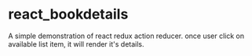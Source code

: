 # react_bookdetails
A simple demonstration of react redux action reducer. once user click on available list item, it will render it's details.
